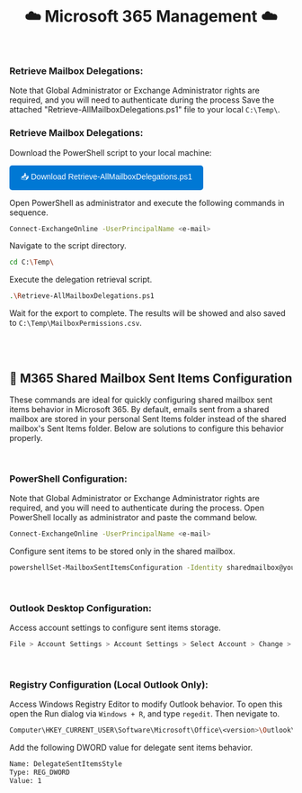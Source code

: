 <div align="center">
 
# ☁️ Microsoft 365 Management ☁️

<br/>
</div>

### Retrieve Mailbox Delegations:
Note that Global Administrator or Exchange Administrator rights are required, and you will need to authenticate during the process
Save the attached "Retrieve-AllMailboxDelegations.ps1" file to your local `C:\Temp\`.

### Retrieve Mailbox Delegations:
Download the PowerShell script to your local machine:

<a href="https://raw.githubusercontent.com/ArnoRaijmakers/WinSystemTools/M365Management/Retrieve-AllMailboxDelegations.ps1" download="Retrieve-AllMailboxDelegations.ps1">
  <button style="background-color: #0078d4; color: white; padding: 10px 20px; border: none; border-radius: 5px; cursor: pointer; font-size: 14px;">
    📥 Download Retrieve-AllMailboxDelegations.ps1
  </button>
</a>

Open PowerShell as administrator and execute the following commands in sequence.
```bash
Connect-ExchangeOnline -UserPrincipalName <e-mail>
```

Navigate to the script directory.
```bash
cd C:\Temp\
```

Execute the delegation retrieval script.
```bash
.\Retrieve-AllMailboxDelegations.ps1
```

Wait for the export to complete. The results will be showed and also saved to `C:\Temp\MailboxPermissions.csv`.

<br>
<br>

## 📮 M365 Shared Mailbox Sent Items Configuration
These commands are ideal for quickly configuring shared mailbox sent items behavior in Microsoft 365. By default, emails sent from a shared mailbox are stored in your personal Sent Items folder instead of the shared mailbox's Sent Items folder. Below are solutions to configure this behavior properly.

<br>

### PowerShell Configuration:
Note that Global Administrator or Exchange Administrator rights are required, and you will need to authenticate during the process.
Open PowerShell locally as administrator and paste the command below.
```bash
Connect-ExchangeOnline -UserPrincipalName <e-mail>
```

Configure sent items to be stored only in the shared mailbox.
```bash
powershellSet-MailboxSentItemsConfiguration -Identity sharedmailbox@yourdomain.com -SendAsItemsCopiedTo From -SendOnBehalfOfItemsCopiedTo From
```

<br>

### Outlook Desktop Configuration:
Access account settings to configure sent items storage.
```bash
File > Account Settings > Account Settings > Select Account > Change > More Settings > Advanced
```

<br>

### Registry Configuration (Local Outlook Only):
Access Windows Registry Editor to modify Outlook behavior. To open this open the Run dialog via `Windows + R`, and type `regedit`.
Then nevigate to.
```bash
Computer\HKEY_CURRENT_USER\Software\Microsoft\Office\<version>\Outlook\Preferences
```

Add the following DWORD value for delegate sent items behavior.
```bash
Name: DelegateSentItemsStyle
Type: REG_DWORD  
Value: 1
```

